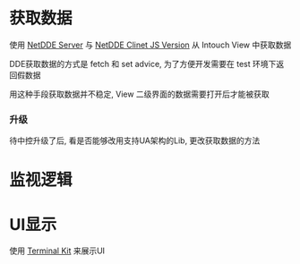 # 获取数据
使用 [NetDDE Server](https://github.com/chrisoldwood/NetDDE) 与 [NetDDE Clinet JS Version](https://github.com/st-one-io/netdde) 从 Intouch View 中获取数据

DDE获取数据的方式是 fetch 和 set advice, 为了方便开发需要在 test 环境下返回假数据

用这种手段获取数据并不稳定, View 二级界面的数据需要打开后才能被获取

### 升级

待中控升级了后, 看是否能够改用支持UA架构的Lib, 更改获取数据的方法

# 监视逻辑




# UI显示

使用 [Terminal Kit](https://github.com/cronvel/terminal-kit) 来展示UI

